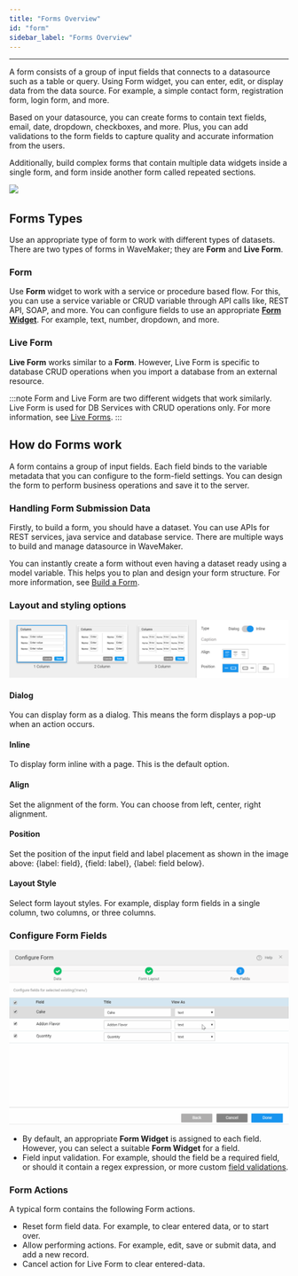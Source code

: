 ```yaml
---
title: "Forms Overview"
id: "form"
sidebar_label: "Forms Overview"
---
```

---

A form consists of a group of input fields that connects to a datasource such as a table or query. Using Form widget, you can enter, edit, or display data from the data source. For example, a simple contact form, registration form, login form, and more.

Based on your datasource, you can create forms to contain text fields, email, date, dropdown, checkboxes, and more. Plus, you can add validations to the form fields to capture quality and accurate information from the users.

Additionally, build complex forms that contain multiple data widgets inside a single form, and form inside another form called repeated sections.

[![](/learn/assets/Form_run.png)](/learn/assets/Form_run.png)

## Forms Types

Use an appropriate type of form to work with different types of datasets. There are two types of forms in WaveMaker; they are **Form** and **Live Form**.

### Form

Use **Form** widget to work with a service or procedure based flow. For this, you can use a service variable or CRUD variable through API calls like, REST API, SOAP, and more. You can configure fields to use an appropriate **[Form Widget](/learn/app-development/widgets/widget-library#form-widgets)**. For example, text, number, dropdown, and more.

### Live Form

**Live Form** works similar to a **Form**. However, Live Form is specific to database CRUD operations when you import a database from an external resource.

:::note
Form and Live Form are two different widgets that work similarly. Live Form is used for DB Services with CRUD operations only. For more information, see [Live Forms](/learn/app-development/widgets/datalive/live-form).
:::

## How do Forms work

 A form contains a group of input fields. Each field binds to the variable metadata that you can configure to the form-field settings. You can design the form to perform business operations and save it to the server.

### Handling Form Submission Data

Firstly, to build a form, you should have a dataset. You can use APIs for REST services, java service and database service. There are multiple ways to build and manage datasource in WaveMaker. 

You can instantly create a form without even having a dataset ready using a model variable. This helps you to plan and design your form structure. For more information, see [Build a Form](/learn/app-development/widgets/datalive/form/form-usage-scenarios).

### Layout and styling options

![form layout selection](/learn/assets/form-layout-selection.png)

#### Dialog

You can display form as a dialog. This means the form displays a pop-up when an action occurs.  

#### Inline

To display form inline with a page. This is the default option.

#### Align 

Set the alignment of the form. You can choose from left, center, right alignment.

#### Position

Set the position of the input field and label placement as shown in the image above: {label: field}, {field: label}, {label: field below}.

#### Layout Style

Select form layout styles. For example, display form fields in a single column, two columns, or three columns.

### Configure Form Fields

![Form field](/learn/assets/selectfield.gif)

- By default, an appropriate **Form Widget** is assigned to each field. However, you can select a suitable **Form Widget** for a field.
- Field input validation. For example, should the field be a required field, or should it contain a regex expression, or more custom [field validations](/learn/app-development/widgets/datalive/field-validator).

### Form Actions

A typical form contains the following Form actions.

- Reset form field data. For example, to clear entered data, or to start over.
- Allow performing actions. For example, edit, save or submit data, and add a new record.
- Cancel action for Live Form to clear entered-data.